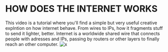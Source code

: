 # HOW DOES THE INTERNET WORKS

This video is a tutorial where you'll find a simple but very useful creative explntion on how internet behave. From wires to IPs, how it fragments stuff to send it lighter, better. Internet is a worldwide shared wire that connects people with adresses and IPs, passing by routers or other layers to finally reach an other computer. 
![x](https://media.giphy.com/media/JRbLvZ2JWqU9F4DDTO/giphy.gif?cid=ecf05e47s1mxsxoart34o0mri2liuthcle4lbqr5hxxdqefo&rid=giphy.gif&ct=g)
